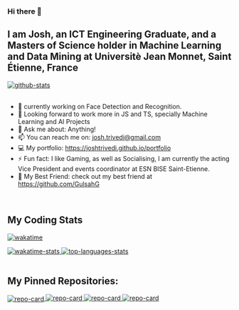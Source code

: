 ### Hi there 👋
## I am Josh, an ICT Engineering Graduate, and a Masters of Science holder in Machine Learning and Data Mining at Universitè Jean Monnet, Saint Étienne, France
<div>
    <a href="">
    <img align="center" alt="github-stats" src="https://github-readme-stats-josh.vercel.app/api?username=joshtrivedi&hide=prs,contribs,issues,count_private=true&show_icons=true&theme=dark" />
    </a>
</div>
</br>

- 🔭 currently working on Face Detection and Recognition.
- 👯 Looking forward to work more in JS and TS, specially Machine Learning and AI Projects 
- 💬 Ask me about: Anything!
- 📫 You can reach me on: josh.trivedi@gmail.com 
- 💻 My portfolio: https://joshtrivedi.github.io/portfolio
- ⚡ Fun fact: I like Gaming, as well as Socialising, I am currently the acting Vice President and events coordinator at ESN BISE Saint-Etienne. 
- 🤡 My Best Friend: check out my best friend at https://github.com/GulsahG

<br/>


## My Coding Stats

[![wakatime](https://wakatime.com/badge/user/b0bb76ee-adce-4d72-919a-ee87f31be648.svg)](https://wakatime.com/@b0bb76ee-adce-4d72-919a-ee87f31be648)

<div>
    <a href="">
    <img align="top" alt="wakatime-stats" src="https://github-readme-stats.vercel.app/api/wakatime?username=joshtrivedi&theme=dark"/>
    </a>
    <a href="">
    <img align="top" alt="top-languages-stats" src="https://github-readme-stats.vercel.app/api/top-langs/?username=joshtrivedi&hide=jupyter%20notebook,html&langs_count=4&theme=dark&exclude_repo=face_recognition,fresh-meal-shop,FittsDragAndDrop,FittsTilt,Line-Coding,Algorithms-I" />
    </a>
</div>
</br>

## My Pinned Repositories: 

<div>
    <a href="https://github.com/joshtrivedi/discord-typescript-boilerplate">
    <img align="center" alt="repo-card" src="https://github-readme-stats-josh.vercel.app/api/pin/?username=joshtrivedi&repo=discord-typescript-boilerplate&theme=dark" />
    </a>
    <a href="https://github.com/joshtrivedi/Virtual-Whiteboard">
    <img align="top" alt="repo-card" src="https://github-readme-stats-josh.vercel.app/api/pin/?username=joshtrivedi&repo=Virtual-Whiteboard&theme=dark" />
    </a>
    <a href="https://github.com/joshtrivedi/BoardBot">
    <img align="bottom" alt="repo-card" src="https://github-readme-stats-josh.vercel.app/api/pin/?username=joshtrivedi&repo=BoardBot&theme=dark" />
    </a>
    <a href="https://github.com/joshtrivedi/Social-Distance-Detector">
    <img align="bottom" alt="repo-card" src="https://github-readme-stats-josh.vercel.app/api/pin/?username=joshtrivedi&repo=Social-Distance-Detector&theme=dark" />
    </a>
</div>
